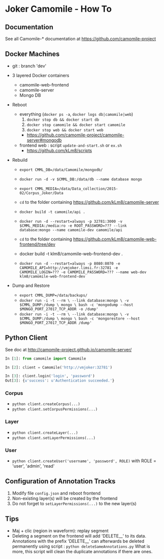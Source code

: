 # Joker Camomile - How To

## Documentation

See all Camomile-* documentation at <https://github.com/camomile-project>


## Docker Machines

-   git : branch 'dev'
-   3 layered Docker containers
    -   camomile-web-frontend
    -   camomile-server
    -   Mongo DB
-   Reboot
    -   everything (`docker ps -a`, `docker logs db|camomile|web`)
        1.   `docker stop db && docker start db`
        2.   `docker stop camomile && docker start camomile`
        3.   `docker stop web && docker start web`
        -   <https://github.com/camomile-project/camomile-server#mongodb>
    -   frontend web : script `update-and-start.sh` or `ex.sh`
        - <https://github.com/kLm8/scripts>
-   Rebuild
    -   `export CMML_DB=/data/Camomile/mongodb/`
    -   `docker run -d -v $CMML_DB:/data/db --name database mongo`

    -   `export CMML_MEDIA=/data/Data_collection/2015-02/Corpus_Joker/Data`
    -   `cd` to the folder containing <https://github.com/kLm8/camomile-server>
    -   `docker build -t camomile/api .`
    -   `docker run -d --restart=always -p 32781:3000 -v $CMML_MEDIA:/media:ro -e ROOT_PASSWORD=??? --link database:mongo --name camomile-dev camomile/api`
    
    -   `cd` to the folder containing <https://github.com/kLm8/camomile-web-frontend/tree/dev>
    -   docker build -t klm8/camomile-web-frontend-dev .
    -   `docker run -d --restart=always -p 8080:8070 -e CAMOMILE_API=http://vmjoker.limsi.fr:32781 -e CAMOMILE_LOGIN=??? -e CAMOMILE_PASSWORD=??? --name web-dev klm8/camomile-web-frontend-dev`


-   Dump and Restore
    -   `export CMML_DUMP=/data/backups/`
    -   `docker run -i -t --rm \
         --link database:mongo \
         -v $CMML_DUMP:/dump \
         mongo \
         bash -c 'mongodump --host $MONGO_PORT_27017_TCP_ADDR -o /dump'`
    -   `docker run -i -t --rm \
         --link database:mongo \
         -v $CMML_DUMP:/dump \
         mongo \
         bash -c 'mongorestore --host $MONGO_PORT_27017_TCP_ADDR /dump'`



## Python Client

See doc at <http://camomile-project.github.io/camomile-server/>

``` python
In [1]: from camomile import Camomile

In [2]: client = Camomile('http://vmjoker:32781')

In [3]: client.login('login', 'password')
Out[3]: {u'success': u'Authentication succeeded.'}
```

### Corpus

-   ```python client.createCorpus(...)```
-   ```python client.setCorpusPermissions(...)```

### Layer

-   ```python client.createLayer(...)```
-   ```python client.setLayerPermissions(...)```

### User

-   ```python client.createUser('username', 'password', ROLE)```
        with ROLE = 'user', 'admin', 'read'


## Configuration of Annotation Tracks

1.  Modify file `config.json` and reboot frontend
2.  Non-existing layer(s) will be created by the frontend
3.  Do not forget to ```setLayerPermissions(...)``` to the new layer(s)


## Tips

-   Maj + clic (region in waveform): replay segment
-   Deleting a segment on the frontend will add 'DELETE__' to its data.
    Annotations with the prefix 'DELETE__' can afterwards be deleted 
    permanently using script : 
        ```python deleteSameAnnotations.py```
    What is more, this script will clean the duplicate annotations if
    there are ones.
